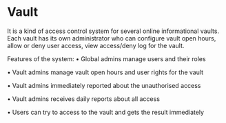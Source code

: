 # Vault
It is a kind of access control system for several online informational vaults. Each vault has its own administrator who can configure 
vault open hours, allow or deny user access, view access/deny log for the vault.

Features of the system:
•	Global admins manage users and their roles

•	Vault admins manage vault open hours and user rights for the vault

•	Vault admins immediately reported about the unauthorised access

•	Vault admins receives daily reports about all access

•	Users can try to access to the vault and gets the result immediately

